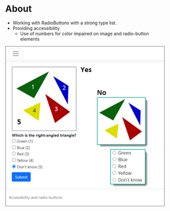 ﻿# About

- Working with RadioButtons with a strong type list.
- Providing accessibility
    - Use of numbers for color impaired on image and radio-button elements


![Figure2](assets/figure2.png)